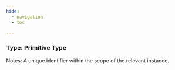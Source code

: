```yaml
---
hide:
  - navigation
  - toc

---
```


### Type: Primitive Type


Notes: A unique identifier within the scope of the relevant instance.

